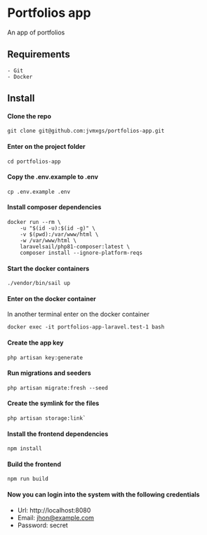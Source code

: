# Portfolios app

An app of portfolios

## Requirements
	- Git
    - Docker

## Install

#### Clone the repo

```
git clone git@github.com:jvmxgs/portfolios-app.git
```


#### Enter on the project folder

```
cd portfolios-app
```


#### Copy the .env.example to .env

```
cp .env.example .env
```


#### Install composer dependencies

```
docker run --rm \
	-u "$(id -u):$(id -g)" \
	-v $(pwd):/var/www/html \
	-w /var/www/html \
	laravelsail/php81-composer:latest \
	composer install --ignore-platform-reqs
```


#### Start the docker containers
```
./vendor/bin/sail up
```

#### Enter on the docker container
In another terminal enter on the docker container
```
docker exec -it portfolios-app-laravel.test-1 bash
```

#### Create the app key
```
php artisan key:generate
```


#### Run migrations and seeders
```
php artisan migrate:fresh --seed
```

#### Create the symlink for the files
```
php artisan storage:link`
```

#### Install the frontend dependencies
```
npm install
```

#### Build the frontend
```
npm run build
```
#### Now you can login into the system with the following credentials
- Url: http://localhost:8080
- Email: jhon@example.com
- Password: secret
